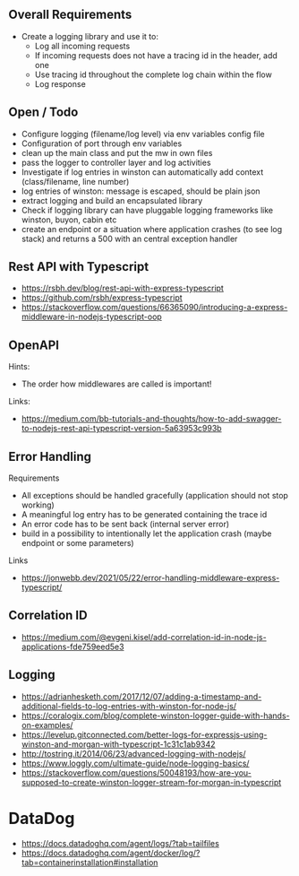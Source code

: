 ## Overall Requirements
- Create a logging library and use it to:
  - Log all incoming requests
  - If incoming requests does not have a tracing id in the header, add one
  - Use tracing id throughout the complete log chain within the flow
  - Log response

## Open / Todo
- Configure logging (filename/log level) via env variables config file
- Configuration of port through env variables
- clean up the main class and put the mw in own files
- pass the logger to controller layer and log activities
- Investigate if log entries in winston can automatically add context (class/filename, line number)
- log entries of winston: message is escaped, should be plain json
- extract logging and build an encapsulated library
- Check if logging library can have pluggable logging frameworks like winston, buyon, cabin etc
- create an endpoint or a situation where application crashes (to see log stack) and returns a 500 with an central exception handler

## Rest API with Typescript

- https://rsbh.dev/blog/rest-api-with-express-typescript
- https://github.com/rsbh/express-typescript
- https://stackoverflow.com/questions/66365090/introducing-a-express-middleware-in-nodejs-typescript-oop

## OpenAPI
Hints:
- The order how middlewares are called is important!

Links:
- https://medium.com/bb-tutorials-and-thoughts/how-to-add-swagger-to-nodejs-rest-api-typescript-version-5a63953c993b

## Error Handling
Requirements
- All exceptions should be handled gracefully (application should not stop working)
- A meaningful log entry has to be generated containing the trace id
- An error code has to be sent back (internal server error)
- build in a possibility to intentionally let the application crash (maybe endpoint or some parameters)

Links
- https://jonwebb.dev/2021/05/22/error-handling-middleware-express-typescript/

## Correlation ID

- https://medium.com/@evgeni.kisel/add-correlation-id-in-node-js-applications-fde759eed5e3


## Logging
- https://adrianhesketh.com/2017/12/07/adding-a-timestamp-and-additional-fields-to-log-entries-with-winston-for-node-js/
- https://coralogix.com/blog/complete-winston-logger-guide-with-hands-on-examples/
- https://levelup.gitconnected.com/better-logs-for-expressjs-using-winston-and-morgan-with-typescript-1c31c1ab9342
- http://tostring.it/2014/06/23/advanced-logging-with-nodejs/
- https://www.loggly.com/ultimate-guide/node-logging-basics/
- https://stackoverflow.com/questions/50048193/how-are-you-supposed-to-create-winston-logger-stream-for-morgan-in-typescript

# DataDog

- https://docs.datadoghq.com/agent/logs/?tab=tailfiles
- https://docs.datadoghq.com/agent/docker/log/?tab=containerinstallation#installation